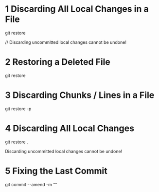 <!-- Local changes -->

# 1 Discarding All Local Changes in a File

git restore <filename>

// Discarding uncommitted local changes cannot be undone!

# 2 Restoring a Deleted File

git restore <filename>

# 3 Discarding Chunks / Lines in a File

git restore -p <filename>

# 4 Discarding All Local Changes

git restore .

Discarding uncommitted local changes cannot be undone!

<!-- Committed changes -->

# 5 Fixing the Last Commit

git commit --amend -m "<descriptive-message>"
